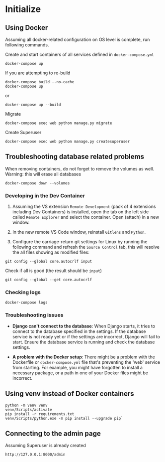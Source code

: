 # Initialize


## Using Docker

Assuming all docker-related configuration on OS level is complete, run following commands.

Create and start containers of all services defined in `docker-compose.yml`
```
docker-compose up
```

If you are attempting to re-build
```
docker-compose build --no-cache
docker-compose up
```
or
```
docker-compose up --build
```

Migrate
```
docker-compose exec web python manage.py migrate
```

Create Superuser
```
docker-compose exec web python manage.py createsuperuser
```

## Troubleshooting database related problems

When removing containers, do not forget to remove the volumes as well.
Warning: this will erase all databases
```
docker-compose down --volumes
```

### Developing in the Dev Container

1. Assuming the VS extension `Remote Development` (pack of 4 extensions including Dev Containers) is installed, open the tab on the left side called `Remote Explorer` and select the container. Open (attach) in a new window.

2. In the new remote VS Code window, reinstall `Gitlens` and `Python`.

3. Configure the carriage-return git settings for Linux by running the following command and refresh the `Source Control` tab, this will resolve the all files showing as modified files:
```
git config --global core.autocrlf input
```

Check if all is good (the result should be `input`)
```
git config --global --get core.autocrlf
```

### Checking logs

```
docker-compose logs
```

### Troubleshooting issues

- **Django can't connect to the database**: When Django starts, it tries to connect to the database specified in the settings. If the database service is not ready yet or if the settings are incorrect, Django will fail to start. Ensure the database service is running and check the database settings.

- **A problem with the Docker setup**: There might be a problem with the Dockerfile or `docker-compose.yml` file that's preventing the 'web' service from starting. For example, you might have forgotten to install a necessary package, or a path in one of your Docker files might be incorrect.

## Using venv instead of Docker containers
```
python -m venv venv
venv/Scripts/activate
pip install -r requirements.txt
venv/Scripts/python.exe -m pip install --upgrade pip`
```

## Connecting to the admin page

Assuming Superuser is already created
```
http://127.0.0.1:8000/admin
```